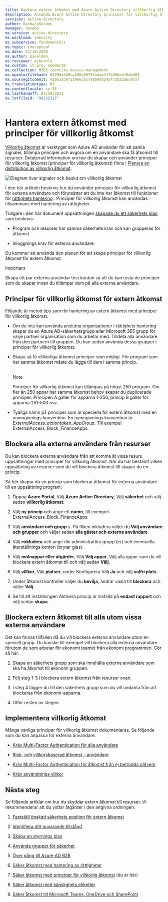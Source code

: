 ```yaml
---
title: Hantera extern åtkomst med Azure Active Directory villkorlig åtkomst
description: Använda Azure Active Directory principer för villkorlig åtkomst för att skydda extern åtkomst till resurser.
services: active-directory
author: BarbaraSelden
manager: daveba
ms.service: active-directory
ms.workload: identity
ms.subservice: fundamentals
ms.topic: conceptual
ms.date: 12/18/2020
ms.author: baselden
ms.reviewer: ajburnle
ms.custom: it-pro, seodec18
ms.collection: M365-identity-device-management
ms.openlocfilehash: 64209a4d9ca200c69783a4ae317b38beef8ded89
ms.sourcegitcommit: 910a1a38711966cb171050db245fc3b22abc8c5f
ms.translationtype: MT
ms.contentlocale: sv-SE
ms.lasthandoff: 03/19/2021
ms.locfileid: "98222317"
---
```

# <a name="manage-external-access-with-conditional-access-policies"></a>Hantera extern åtkomst med principer för villkorlig åtkomst 

[Villkorlig åtkomst](../conditional-access/overview.md) är verktyget som Azure AD använder för att samla signaler, tillämpa principer och avgöra om en användare ska få åtkomst till resurser. Detaljerad information om hur du skapar och använder principer för villkorlig åtkomst (principer för villkorlig åtkomst) finns i [Planera en distribution av villkorlig åtkomst](../conditional-access/plan-conditional-access.md). 

![Diagram över signaler och beslut om villkorlig åtkomst](media/secure-external-access//7-conditional-access-signals.png)



I den här artikeln beskrivs hur du använder principer för villkorlig åtkomst för externa användare och förutsätter att du inte har åtkomst till funktioner för [rättighets hantering](../governance/entitlement-management-overview.md) . Principer för villkorlig åtkomst kan användas tillsammans med hantering av rättigheter.

Tidigare i den här dokument uppsättningen [skapade du ett säkerhets plan](3-secure-access-plan.md) som beskrivs:

* Program och resurser har samma säkerhets krav och kan grupperas för åtkomst.

* Inloggnings krav för externa användare.

Du kommer att använda den planen för att skapa principer för villkorlig åtkomst för extern åtkomst. 

> [!IMPORTANT]
> Skapa ett par externa användar test konton så att du kan testa de principer som du skapar innan du tillämpar dem på alla externa användare.

## <a name="conditional-access-policies-for-external-access"></a>Principer för villkorlig åtkomst för extern åtkomst

Följande är metod tips som rör hantering av extern åtkomst med principer för villkorlig åtkomst.

* Om du inte kan använda anslutna organisationer i rättighets hantering skapar du en Azure AD-säkerhetsgrupp eller Microsoft 365 grupp för varje partner organisation som du arbetar med. Tilldela alla användare från den partnern till gruppen. Du kan sedan använda dessa grupper i principer för villkorlig åtkomst.

* Skapa så få villkorliga åtkomst principer som möjligt. För program som har samma åtkomst måste du lägga till dem i samma princip.  
‎ 
   > [!NOTE]
   > Principer för villkorlig åtkomst kan tillämpas på högst 250 program. Om fler än 250 appar har samma åtkomst behov skapar du duplicerade principer. Principen A gäller för apparna 1-250, princip B gäller för apparna 251-500 osv.

* Tydliga namn på principer som är speciella för extern åtkomst med en namngivnings konvention. En namngivnings konvention är *ExternalAccess_actiontaken_AppGroup*. Till exempel ExternalAccess_Block_FinanceApps.

## <a name="block-all-external-users-from-resources"></a>Blockera alla externa användare från resurser

Du kan blockera externa användare från att komma åt vissa resurs uppsättningar med principer för villkorlig åtkomst. När du har bestämt vilken uppsättning av resurser som du vill blockera åtkomst till skapar du en princip.

Så här skapar du en princip som blockerar åtkomst för externa användare till en uppsättning program:

1. Öppna **Azure Portal**, Välj **Azure Active Directory**, Välj **säkerhet** och välj sedan **villkorlig åtkomst**.

2. Välj **ny princip** och ange ett **namn**, till exempel ExternalAccess_Block_FinanceApps

3. Välj **användare och grupp** s. På fliken inkludera väljer du **Välj användare och grupper** och väljer sedan **alla gäster och externa användare**. 

4. Välj **exkludera** och ange din administratörs grupp (er) och eventuella återställnings konton (brytar glas).

5. Välj **molnappar eller åtgärder**, Välj **Välj appar**, Välj alla appar som du vill blockera extern åtkomst till och välj sedan **Välj**.

6. Välj **villkor**, Välj **platser**, under Konfigurera Välj **Ja** och välj **valfri plats**.

7. Under åtkomst kontroller väljer du **bevilja**, ändrar växla till **blockera** och väljer **Välj**.

8. Se till att inställningen Aktivera princip är inställd på **endast rapport** och välj sedan **skapa**.

## <a name="block-external-access-to-all-except-specific-external-users"></a>Blockera extern åtkomst till alla utom vissa externa användare

Det kan finnas tillfällen då du vill blockera externa användare utom en speciell grupp. Du kanske till exempel vill blockera alla externa användare förutom de som arbetar för ekonomi teamet från ekonomi programmen. Gör så här:

1. Skapa en säkerhets grupp som ska innehålla externa användare som ska ha åtkomst till ekonomi gruppen.

2. Följ steg 1-3 i blockera extern åtkomst från resurser ovan.

3. I steg 4 lägger du till den säkerhets grupp som du vill undanta från att blockeras från ekonomi-apparna.

4. Utför resten av stegen.

## <a name="implement-conditional-access"></a>Implementera villkorlig åtkomst

Många vanliga principer för villkorlig åtkomst dokumenteras. Se följande som du kan anpassa för externa användare.

* [Kräv Multi-Factor Authentication för alla användare](../conditional-access/howto-conditional-access-policy-all-users-mfa.md)

* [Risk- och villkorsbaserad åtkomst – användare](../conditional-access/howto-conditional-access-policy-risk-user.md)

* [Kräv Multi-Factor Authentication för åtkomst från ej betrodda nätverk](../conditional-access/untrusted-networks.md) 

* [Kräv användnings villkor](../conditional-access/terms-of-use.md)

## <a name="next-steps"></a>Nästa steg

Se följande artiklar om hur du skyddar extern åtkomst till resurser. Vi rekommenderar att du vidtar åtgärder i den angivna ordningen.

1. [Fastställ önskad säkerhets position för extern åtkomst](1-secure-access-posture.md)

2. [Identifiera ditt nuvarande tillstånd](2-secure-access-current-state.md)

3. [Skapa en styrnings plan](3-secure-access-plan.md)

4. [Använda grupper för säkerhet](4-secure-access-groups.md)

5. [Över gång till Azure AD B2B](5-secure-access-b2b.md)

6. [Säker åtkomst med hantering av rättigheter](6-secure-access-entitlement-managment.md)

7. [Säker åtkomst med principer för villkorlig åtkomst](7-secure-access-conditional-access.md) (du är här)

8. [Säker åtkomst med känslighets etiketter](8-secure-access-sensitivity-labels.md)

9. [Säker åtkomst till Microsoft Teams, OneDrive och SharePoint](9-secure-access-teams-sharepoint.md)
